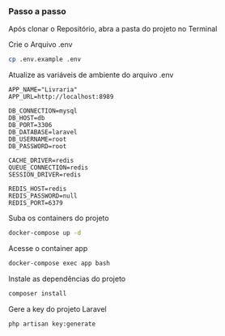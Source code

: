 ### Passo a passo

Após clonar o Repositório, abra a pasta do projeto no Terminal

Crie o Arquivo .env
```sh
cp .env.example .env
```

Atualize as variáveis de ambiente do arquivo .env
```dosini
APP_NAME="Livraria"
APP_URL=http://localhost:8989

DB_CONNECTION=mysql
DB_HOST=db
DB_PORT=3306
DB_DATABASE=laravel
DB_USERNAME=root
DB_PASSWORD=root

CACHE_DRIVER=redis
QUEUE_CONNECTION=redis
SESSION_DRIVER=redis

REDIS_HOST=redis
REDIS_PASSWORD=null
REDIS_PORT=6379
```

Suba os containers do projeto
```sh
docker-compose up -d
```

Acesse o container app
```sh
docker-compose exec app bash
```

Instale as dependências do projeto
```sh
composer install
```

Gere a key do projeto Laravel
```sh
php artisan key:generate
```

